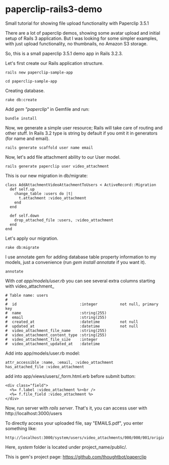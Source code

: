 paperclip-rails3-demo
================================

Small tutorial for showing file upload functionality with Paperclip 3.5.1

There are a lot of paperclip demos, showing some avatar upload and initial setup of
Rails 3 application. But I was looking for some simpler examples, with just
upload functionality, no thumbnails, no Amazon S3 storage.

So, this is a small paperclip 3.5.1 demo app in Rails 3.2.3.


Let's first create our Rails application structure.

    rails new paperclip-sample-app

    cd paperclip-sample-app

Creating database.

    rake db:create


Add *gem "paperclip"* in Gemfile and run:

    bundle install

Now, we generate a simple user resource; Rails will take care of routing and other
stuff. In Rails 3.2 type is string by default if you omit it in generators
(for name and email).

    rails generate scaffold user name email

Now, let's add file attachment ability to our User model.

    rails generate paperclip user video_attachment


This is our new migration in db/migrate:

    class AddAttachmentVideoAttachmentToUsers < ActiveRecord::Migration
      def self.up
        change_table :users do |t| 
          t.attachment :video_attachment
        end
      end 
            
      def self.down
        drop_attached_file :users, :video_attachment
      end 
    end
    

Let's apply our migration.

    rake db:migrate

I use annotate gem for adding database table property information to my models,
just a convenience (run *gem install annotate* if you want it).

    annotate

With *cat app/models/user.rb* you can see several extra columns starting with
video_attachment_
                          
    # Table name: users
    #
    #  id                            :integer          not null, primary key
    #  name                          :string(255)
    #  email                         :string(255)
    #  created_at                    :datetime         not null
    #  updated_at                    :datetime         not null
    #  video_attachment_file_name    :string(255)
    #  video_attachment_content_type :string(255)
    #  video_attachment_file_size    :integer
    #  video_attachment_updated_at   :datetime

                          
 Add into app/models/user.rb model:

    attr_accessible :name, :email, :video_attachment
    has_attached_file :video_attachment
                          
add into app/views/users/_form.html.erb before submit button:

    <div class="field">
      <%= f.label :video_attachment %><br />
      <%= f.file_field :video_attachment %>
    </div>
                         
Now, run server with *rails server*. That's it, you can access user with   
http://localhost:3000/users

To directly access your uploaded file, say "EMAILS.pdf", you enter something
like:

    http://localhost:3000/system/users/video_attachments/000/000/001/original/EMAILS.pdf

Here, *system* folder is located under project_name/public/.


This is gem's project page: <https://github.com/thoughtbot/paperclip>
